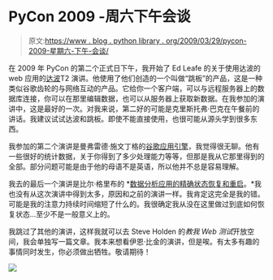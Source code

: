 # PyCon 2009 -周六下午会谈

> 原文:[https://www . blog . python library . org/2009/03/29/pycon-2009-星期六-下午-会谈/](https://www.blog.pythonlibrary.org/2009/03/29/pycon-2009-saturday-afternoon-talks/)

在 2009 年 PyCon 的第二个正式日下午，我开始了 Ed Leafe 的关于使用达波的 web 应用的[达波](http://www.dabodev.com/)T2 演讲。他使用了他们创造的一个叫做“跳板”的产品，这是一种类似谷歌齿轮的与网络互动的产品。它给你一个客户端，可以与远程服务器上的数据库连接，你可以在那里编辑数据，也可以从服务器上获取新数据。在我参加的演讲中，这是最好的一次。对我来说，第二好的可能是克里斯托弗·巴克在午餐前的讲话。我建议试试达波和跳板。即使不能直接使用，也很可能从源头学到很多东西。

我参加的第二个演讲是曼弗雷德·施文丁格的[谷歌应用引擎](http://us.pycon.org/2009/conference/schedule/event/62/)，我觉得很无聊。他有一些很好的统计数据，关于你得到了多少处理能力等等，但那是我从它那里得到的全部。部分问题可能是由于他的母语不是英语，所以他并不总是容易理解。

我去的最后一个演讲是比尔·格里布的 *[数据分析应用的精确状态恢复和重启](http://us.pycon.org/2009/conference/schedule/event/35/)。*我也没有从这次演讲中得到太多，原因和之前的演讲一样。我肯定这完全是我的错。可能是我的注意力持续时间缩短了什么的。我很确定我从没在这里做过到底如何恢复状态...至少不是一般意义上的。

我跳过了其他的演讲，这样我就可以去 Steve Holden 的*教我 Web 测试*开放空间，我会单独写一篇文章。我本来想看伊恩·比金的演讲，但是唉。有太多有趣的事情同时发生，你必须做出牺牲。敬请期待！

![](../Images/b9bb06eeddc54fa985db0a1952e3cd4f.png)